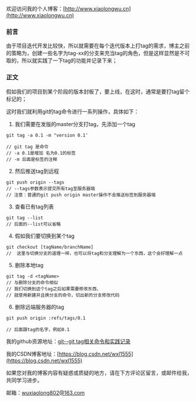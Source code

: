 欢迎访问我的个人博客：[http://www.xiaolongwu.cn](http://www.xiaolongwu.cn)
### 前言
由于项目迭代开发比较快，所以就需要在每个迭代版本上打tag的需求，博主之前的策略为，创建一些名字为tag-xx的分支来充当tag的角色，但是这样显然是不可取的，所以就实践了一下tag的功能并记录下来；
### 正文
假如我们的项目到某个阶段的版本封板了，要上线，在这时，通常是要打tag留个标记的；

这时我们就利用git的tag命令进行一系列操作，具体如下：

1. 我们需要在发版的master分支打tag，先添加一个tag

```
git tag -a 0.1 -m "version 0.1″

// git tag 是命令
// -a 0.1是增加 名为0.1的标签
// -m 后面是标签的注释
```

2. 然后推送tag到远程

```
git push origin --tags
// --tags参数表示提交所有tag至服务器端
// 注意：普通的git push origin master操作不会推送标签到服务器端
```

3. 查看已有tag列表

```
git tag --list
// 后面的--list可以省略
```

4. 假如我们要切换到某个tag

```
git checkout [tagName/branchName]  
//  这里与切换分支的道理一样，也可以将tag和分支理解为一个东西，这个会好理解一点
```

5. 删除本地tag

```
git tag -d <tagName>
// 与删除分支的命令相似
// 我们切换到这个tag之后如果需要修改东西，
// 就使用新建并且换分支的命令，切出新的分支修改代码
```

6.  删除远端服务器的tag

```
git push origin :refs/tags/0.1

// 后面跟tag的名字，例如0.1
```


我的github资源地址：[git--git tag相关命令和实践记录](https://github.com/LeonWuV/FE-blog-repository/blob/master/git/git--git%20tag%E7%9B%B8%E5%85%B3%E5%91%BD%E4%BB%A4%E5%92%8C%E5%AE%9E%E8%B7%B5%E8%AE%B0%E5%BD%95.md)

我的CSDN博客地址：[https://blog.csdn.net/wxl1555](https://blog.csdn.net/wxl1555)

如果您对我的博客内容有疑惑或质疑的地方，请在下方评论区留言，或邮件给我，共同学习进步。

邮箱：wuxiaolong802@163.com